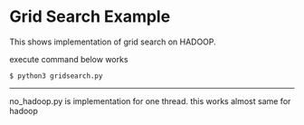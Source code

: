 # Grid Search Example

This shows implementation of grid search on HADOOP.

execute command below works

```
$ python3 gridsearch.py
```

------

no_hadoop.py is implementation for one thread. this works almost same for hadoop
